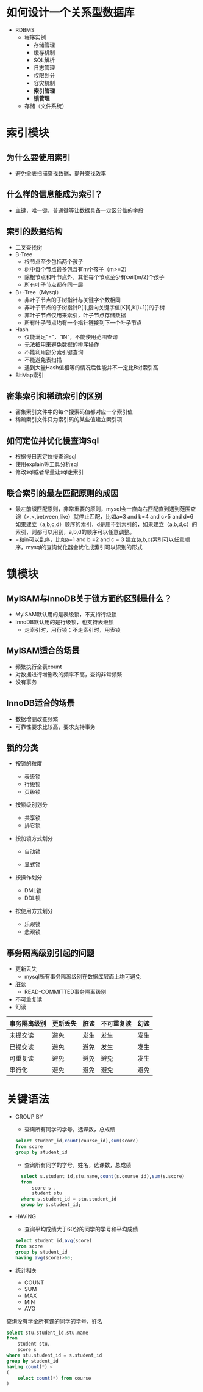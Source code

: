 # 如何设计一个关系型数据库

* RDBMS  
  * 程序实例
    * 存储管理
    * 缓存机制
    * SQL解析
    * 日志管理
    * 权限划分
    * 容灾机制
    * **索引管理**
    * **锁管理**
  *  存储（文件系统）

# 索引模块

## 为什么要使用索引

* 避免全表扫描查找数据，提升查找效率

## 什么样的信息能成为索引？

* 主键，唯一键，普通键等让数据具备一定区分性的字段

## 索引的数据结构

* 二叉查找树
* B-Tree
  * 根节点至少包括两个孩子
  * 树中每个节点最多包含有m个孩子（m>=2）
  * 除根节点和叶节点外，其他每个节点至少有ceil(m/2)个孩子
  * 所有叶子节点都在同一层
* B+-Tree（Mysql）
  * 非叶子节点的子树指针与关键字个数相同
  * 非叶子节点的子树指针P[i],指向关键字值[K[i],K[i+1]]的子树
  * 非叶子节点仅用来索引，叶子节点存储数据
  * 所有叶子节点均有一个指针链接到下一个叶子节点
* Hash
  * 仅能满足“=”，“IN”，不能使用范围查询
  * 无法被用来避免数据的排序操作
  * 不能利用部分索引键查询
  * 不能避免表扫描
  * 遇到大量Hash值相等的情况后性能并不一定比B树索引高
* BitMap索引

## 密集索引和稀疏索引的区别

* 密集索引文件中的每个搜索码值都对应一个索引值
* 稀疏索引文件只为索引码的某些值建立索引项

## 如何定位并优化慢查询Sql

* 根据慢日志定位慢查询sql
* 使用explain等工具分析sql
* 修改sql或者尽量让sql走索引

## 联合索引的最左匹配原则的成因

* 最左前缀匹配原则，非常重要的原则，mysql会一直向右匹配直到遇到范围查询（>,<,between,like）就停止匹配，比如a=3 and b=4 and c>5 and d=6 如果建立（a,b,c,d）顺序的索引，d是用不到索引的，如果建立（a,b,d,c）的索引，则都可以用到，a,b,d的顺序可以任意调整。
* =和in可以乱序，比如a=1 and b =2 and c = 3 建立(a,b,c)索引可以任意顺序，mysql的查询优化器会优化成索引可以识别的形式

# 锁模块

## MyISAM与InnoDB关于锁方面的区别是什么？

* MyISAM默认用的是表级锁，不支持行级锁
* InnoDB默认用的是行级锁，也支持表级锁
  * 走索引时，用行锁；不走索引时，用表锁

## MyISAM适合的场景

* 频繁执行全表count
* 对数据进行增删改的频率不高，查询非常频繁
* 没有事务

## InnoDB适合的场景

* 数据增删改查频繁
* 可靠性要求比较高，要求支持事务

## 锁的分类

* 按锁的粒度

  * 表级锁
  * 行级锁
  * 页级锁

* 按锁级别划分

  * 共享锁
  * 排它锁

* 按加锁方式划分

  * 自动锁

  * 显式锁

* 按操作划分

  * DML锁
  * DDL锁

* 按使用方式划分

  * 乐观锁
  * 悲观锁



## 事务隔离级别引起的问题

* 更新丢失
  * mysql所有事务隔离级别在数据库层面上均可避免
* 脏读
  * READ-COMMITTED事务隔离级别
* 不可重复读
* 幻读

| 事务隔离级别 | 更新丢失 | 脏读 | 不可重复读 | 幻读 |
| ------------ | -------- | ---- | ---------- | ---- |
| 未提交读     | 避免     | 发生 | 发生       | 发生 |
| 已提交读     | 避免     | 避免 | 发生       | 发生 |
| 可重复读     | 避免     | 避免 | 避免       | 发生 |
| 串行化       | 避免     | 避免 | 避免       | 避免 |

# 关键语法

* GROUP BY

  * 查询所有同学的学号，选课数，总成绩

  ```SQL
  select student_id,count(course_id),sum(score) 
  from score 
  group by student_id 
  ```

  * 查询所有同学的学号，姓名，选课数，总成绩

  ```sql
    select s.student_id,stu.name,count(s.course_id),sum(s.score) 
    from 
    	score s ,
    	student stu
    where s.student_id = stu.student_id
    group by s.student_id; 
  ```

* HAVING

  * 查询平均成绩大于60分的同学的学号和平均成绩

  ```sql
  select student_id,avg(score)
  from score
  group by student_id
  having avg(score)>60;
  ```

* 统计相关

  * COUNT
  * SUM
  * MAX
  * MIN
  * AVG

查询没有学全所有课的同学的学号，姓名

```sql
select stu.student_id,stu.name
from 
	student stu,
	score s
where stu.student_id = s.student_id
group by student_id
having count(*) <
(
    select count(*) from course
)
```






















